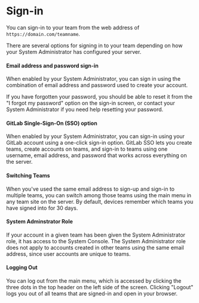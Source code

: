# Sign-in

You can sign-in to your team from the web address of `https://domain.com/teamname`. 

There are several options for signing in to your team depending on how your System Administrator has configured your server. 

#### Email address and password sign-in

When enabled by your System Administrator, you can sign in using the combination of email address and password used to create your account. 

If you have forgotten your password, you should be able to reset it from the "I forgot my password" option on the sign-in screen, or contact your System Administrator if you need help resetting your password. 

#### GitLab Single-Sign-On (SSO) option 

When enabled by your System Administrator, you can sign-in using your GitLab account using a one-click sign-in option. GitLab SSO lets you create teams, create accounts on teams, and sign-in to teams using one username, email address, and password that works across everything on the server. 

#### Switching Teams

When you've used the same email address to sign-up and sign-in to multiple teams, you can switch among those teams using the main menu in any team site on the server. By default, devices remember which teams you have signed into for 30 days.

#### System Adminstrator Role

If your account in a given team has been given the System Administrator role, it has access to the System Console. The System Administrator role does not apply to accounts created in other teams using the same email address, since user accounts are unique to teams.

#### Logging Out

You can log out from the main menu, which is accessed by clicking the three dots in the top header on the left side of the screen. Clicking "Logout" logs you out of all teams that are signed-in and open in your browser.
